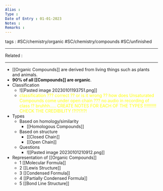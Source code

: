 ```yaml
---
Alias : 
Type : 
Date of Entry : 01-01-2023
Notes : 
Remarks :  
---
```

 tags :  #SC/chemistry/organic #SC/chemistry/compounds  #SC/unfinished
 
---
Related :  

---

- [[Organic Compounds]] are derived from living things such as plants and animals.
- **90% of all [[Compounds]] are organic**.
- Classification
	- ![[Pasted image 20230101193751.png]]
	- <font style="color:yellow">classification ??? correct ?? or is it wrong ?? how does Unsaturated Compounds come under open chain ??? no audio in recording of class !? bruhhh..... CREATE NOTES FOR EACH OF THE TYPES !!!!!!!!!! CHECK THE CREDIBILITY !?!?!?!?! </font>
- Types
	- Based on homology/similarity
		- [[Homologous Compounds]]
	- Based on structure
		- [[Closed Chain]]
		- [[Open Chain]]
	- Questions
		- ![[Pasted image 20230101210912.png]]
- Representation of [[Organic Compounds]] 
	- 1 [[Molecular Formula]]
	- 2 [[Lewis Structure]]
	- 3 [[Condensed Formula]]
	- 4 [[Partially Condensed Formula]]
	- 5 [[Bond Line Structure]]